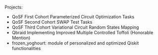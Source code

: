 Projects:

- QoSF First Cohort Parameterized Circuit Optimization Tasks
- QoSF Second Cohort SWAP Test Tasks
- QoSF Third Cohort Variational Circuit Random States Mapping
- Qbraid Implementing Improved Multiple Controlled Toffoli (Honorable Mention)
- frozen_yoghourt: module of personalized and optimized Qiskit functionalities
